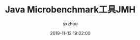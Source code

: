 ---
layout: post
title:  "Java Microbenchmark工具JMH"
date:   2019-11-12 19:02:00
categories: article
tags: java
author: "sxzhou"
---